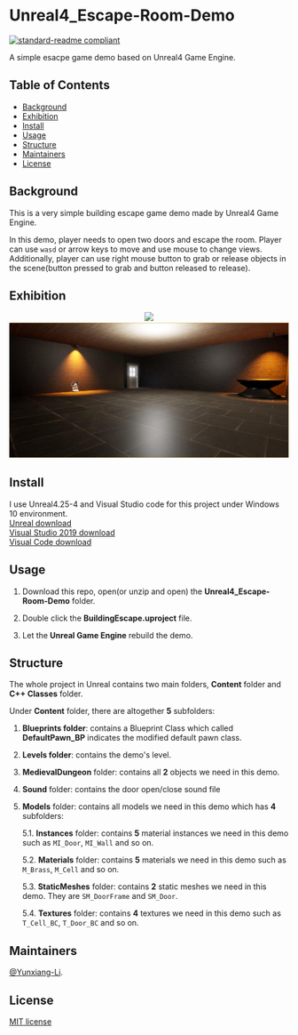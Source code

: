 # Unreal4_Escape-Room-Demo

[![standard-readme compliant](https://img.shields.io/badge/readme%20style-standard-brightgreen.svg?style=flat-square)](https://github.com/RichardLitt/standard-readme)

A simple esacpe game demo based on Unreal4 Game Engine.

## Table of Contents

- [Background](#Background)
- [Exhibition](#Exhibition)
- [Install](#install)
- [Usage](#usage)
- [Structure](#Structure)
- [Maintainers](#Maintainers)
- [License](#license)

## Background

This is a very simple building escape game demo made by Unreal4 Game Engine.

In this demo, player needs to open two doors and escape the room. Player can use `wasd` or arrow keys to move and use mouse to change views. Additionally, player can use right mouse button to grab or release objects in the scene(button pressed to grab and button released to release).

## Exhibition

<div align="center"> <img src="https://github.com/Yunxiang-Li/Unreal4_Escape-Room-Demo/blob/main/Screenshots%20and%20GIFs/Exhibition.gif"/> </div>

<div align="center"> <img src="https://github.com/Yunxiang-Li/Unreal4_Escape-Room-Demo/blob/main/Screenshots%20and%20GIFs/Exhibition.jpg"/> </div>

## Install

I use Unreal4.25-4 and Visual Studio code for this project under Windows 10 environment.<br>
[Unreal download](https://www.unrealengine.com/en-US/download)<br>
[Visual Studio 2019 download](https://visualstudio.microsoft.com/thank-you-downloading-visual-studio/?sku=Community&rel=16)<br>
[Visual Code download](https://code.visualstudio.com/docs/?dv=win)

## Usage

1. Download this repo, open(or unzip and open) the **Unreal4_Escape-Room-Demo** folder.

2. Double click the **BuildingEscape.uproject** file.

3. Let the **Unreal Game Engine** rebuild the demo.

## Structure

The whole project in Unreal contains two main folders, **Content** folder and **C++ Classes** folder.

Under **Content** folder, there are altogether **5** subfolders:

1. **Blueprints folder**: contains a Blueprint Class which called **DefaultPawn_BP** indicates the modified default pawn class.

2. **Levels folder**: contains the demo's level.

3. **MedievalDungeon** folder: contains all **2** objects we need in this demo.

4. **Sound** folder: contains the door open/close sound file

5. **Models** folder: contains all models we need in this demo which has **4** subfolders:

      5.1. **Instances** folder: contains **5** material instances we need in this demo such as `MI_Door`, `MI_Wall` and so on.

      5.2. **Materials** folder: contains **5** materials we need in this demo such as `M_Brass`, `M_Cell` and so on.

      5.3. **StaticMeshes** folder: contains **2** static meshes we need in this demo. They are `SM_DoorFrame` and `SM_Door`.

      5.4. **Textures** folder: contains **4** textures we need in this demo such as `T_Cell_BC`, `T_Door_BC` and so on.

## Maintainers

[@Yunxiang-Li](https://github.com/Yunxiang-Li).

## License

[MIT license](https://github.com/Yunxiang-Li/Unreal4_Escape-Room-Demo/blob/master/LICENSE)
